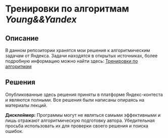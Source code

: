 # Тренировки по алгоритмам ***Young&&Yandex***

## Описание

В данном репозитории хранятся мои решения к алгоритмическим задачам от Яндекса. Задачи находятся в открытых источниках, более подробную информацию можно найти здесь: [Тренировки по алгоритмам](https://yandex.ru/yaintern/algorithm-training "Тык")

## Решения

Опубликованные здесь решения приняты в платформе Яндекс-контеста и являются полными. Все решения были написаны опираясь на материалы лекций.

**Дисклеймер:** Программы могут не являться самыми эффективными и лишь отражают алгоритмическую подготовку автора. Убедительная просьба использовать их для проверки своего решения и поиска ошибок.
